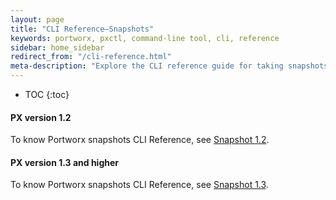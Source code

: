 ```yaml
---
layout: page
title: "CLI Reference–Snapshots"
keywords: portworx, pxctl, command-line tool, cli, reference
sidebar: home_sidebar
redirect_from: "/cli-reference.html"
meta-description: "Explore the CLI reference guide for taking snapshots of container data volumes using Portworx. Try it today!"
---
```


* TOC
{:toc}

#### PX version 1.2
To know Portworx snapshots CLI Reference, see [Snapshot 1.2](/control/snapshots-1.2.html).

#### PX version 1.3 and higher
To know Portworx snapshots CLI Reference, see [Snapshot 1.3](/control/snapshots-1.3.html).
